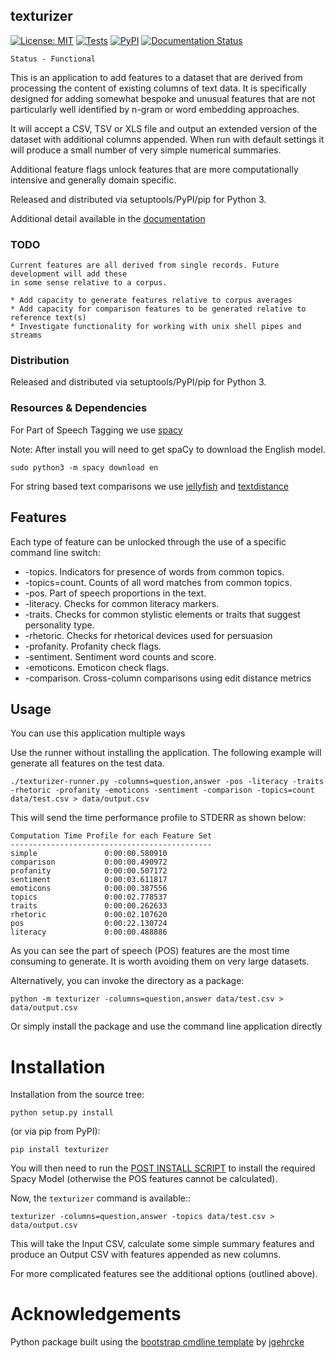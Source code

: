 texturizer
----------

[![License: MIT](https://img.shields.io/badge/License-MIT-yellow.svg)](https://opensource.org/licenses/MIT)
[![Tests](https://github.com/john-hawkins/texturizer/actions/workflows/python-package.yml/badge.svg)](https://github.com/john-hawkins/texturizer/actions/workflows/python-package.yml)
[![PyPI](https://img.shields.io/pypi/v/texturizer.svg)](https://pypi.org/project/texturizer)
[![Documentation Status](https://readthedocs.org/projects/texturizer/badge/?version=latest)](https://texturizer.readthedocs.io/en/latest/?badge=latest)

```
Status - Functional
```

This is an application to add features to a dataset that are derived from processing
the content of existing columns of text data. It is specifically designed for adding
somewhat bespoke and unusual features that are not particularly well identified by
n-gram or word embedding approaches.

It will accept a CSV, TSV or XLS file and output an extended version of
the dataset with additional columns appended. When run with default settings
it will produce a small number of very simple numerical summaries. 

Additional feature flags unlock features that are more computationally intensive and
generally domain specific.

Released and distributed via setuptools/PyPI/pip for Python 3.

Additional detail available in the [documentation](https://texturizer.readthedocs.io)

### TODO

```
Current features are all derived from single records. Future development will add these
in some sense relative to a corpus.

* Add capacity to generate features relative to corpus averages
* Add capacity for comparison features to be generated relative to reference text(s)
* Investigate functionality for working with unix shell pipes and streams

```

### Distribution

Released and distributed via setuptools/PyPI/pip for Python 3.


### Resources & Dependencies

For Part of Speech Tagging we use [spacy](https://spacy.io/usage/spacy-101)

Note: After install you will need to get spaCy to download the English model.
```
sudo python3 -m spacy download en
```
For string based text comparisons we use [jellyfish](https://pypi.org/project/jellyfish/) and
[textdistance](https://pypi.org/project/textdistance/)

## Features

Each type of feature can be unlocked through the use of a specific command line switch:

* -topics. Indicators for presence of words from common topics.
* -topics=count. Counts of all word matches from common topics.
* -pos. Part of speech proportions in the text.
* -literacy. Checks for common literacy markers.
* -traits. Checks for common stylistic elements or traits that suggest personality type.
* -rhetoric. Checks for rhetorical devices used for persuasion
* -profanity. Profanity check flags.
* -sentiment. Sentiment word counts and score.
* -emoticons. Emoticon check flags.
* -comparison. Cross-column comparisons using edit distance metrics

## Usage

You can use this application multiple ways

Use the runner without installing the application. 
The following example will generate all features on the test data.

```
./texturizer-runner.py -columns=question,answer -pos -literacy -traits -rhetoric -profanity -emoticons -sentiment -comparison -topics=count data/test.csv > data/output.csv
```

This will send the time performance profile to STDERR as shown below:
```
Computation Time Profile for each Feature Set
---------------------------------------------
simple               0:00:00.580910
comparison           0:00:00.490972
profanity            0:00:00.507172
sentiment            0:00:03.611817
emoticons            0:00:00.387556
topics               0:00:02.778537
traits               0:00:00.262633
rhetoric             0:00:02.107620
pos                  0:00:22.130724
literacy             0:00:00.488886
```  

As you can see the part of speech (POS) features are the most time 
consuming to generate. It is worth avoiding them on very large datasets.

Alternatively, you can invoke the directory as a package:
 
```
python -m texturizer -columns=question,answer data/test.csv > data/output.csv
```

Or simply install the package and use the command line application directly


# Installation
Installation from the source tree:

```
python setup.py install
```

(or via pip from PyPI):

```
pip install texturizer
```

You will then need to run the [POST INSTALL SCRIPT](https://github.com/john-hawkins/texturizer/blob/master/POST_INSTALL.sh) to install the required Spacy Model (otherwise the POS features cannot be calculated).
 

Now, the ``texturizer`` command is available::

```
texturizer -columns=question,answer -topics data/test.csv > data/output.csv
```

This will take the Input CSV, calculate some simple summary features and 
produce an Output CSV with features appended as new columns.

For more complicated features see the additional options (outlined above).

# Acknowledgements

Python package built using the
[bootstrap cmdline template](https://github.com/jgehrcke/python-cmdline-bootstrap)
 by [jgehrcke](https://github.com/jgehrcke)


